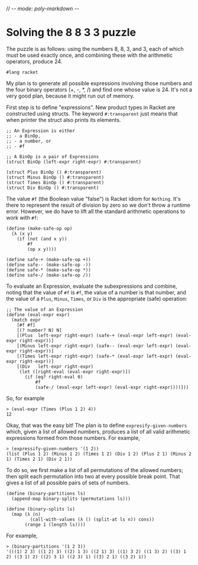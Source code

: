 // -*- mode: poly-markdown -*-

# Solving the 8 8 3 3 puzzle

The puzzle is as follows: using the numbers 8, 8, 3, and 3, each of which must
be used exactly once, and combining these with the arithmetic operators, produce
24.

```racket
#lang racket
```

My plan is to generate all possible expressions involving those numbers and the
four binary operators (+, -, *, /) and find one whose value is 24. It's not a
very good plan, because it might run out of memory. 

First step is to define "expressions". New product types in Racket are
constructed using structs. The keyword `#:transparent` just means that when
printer the struct also prints its elements.

```racket
;; An Expression is either
;; - a BinOp,
;; - a number, or
;; - #f

;; A BinOp is a pair of Expressions
(struct BinOp (left-expr right-expr) #:transparent)

(struct Plus BinOp () #:transparent)
(struct Minus BinOp () #:transparent)
(struct Times BinOp () #:transparent)
(struct Div BinOp () #:transparent)
```

The value `#f` (the Boolean value "false") is Racket idiom for `Nothing`. It's
there to represent the result of division by zero so we don't throw a runtime
error. However, we do have to lift all the standard arithmetic operations to
work with `#f`:

```racket
(define (make-safe-op op)
  (λ (x y)
    (if (not (and x y))
        #f
        (op x y))))

(define safe-+ (make-safe-op +))
(define safe-- (make-safe-op -))
(define safe-* (make-safe-op *))
(define safe-/ (make-safe-op /))
```

To evaluate an Expression, evaluate the subexpressions and combine, noting that
the value of `#f` is `#f`, the value of a number is that number, and the value
of a `Plus`, `Minus`, `Times`, or `Div` is the appropriate (safe) operation:

```racket
;; The value of an Expression
(define (eval-expr expr)
  (match expr
    [#f #f]
    [(? number? N) N]
    [(Plus  left-expr right-expr) (safe-+ (eval-expr left-expr) (eval-expr right-expr))]
    [(Minus left-expr right-expr) (safe-- (eval-expr left-expr) (eval-expr right-expr))]
    [(Times left-expr right-expr) (safe-* (eval-expr left-expr) (eval-expr right-expr))]
    [(Div   left-expr right-expr)
     (let ([right-eval (eval-expr right-expr)])
       (if (eq? right-eval 0)
           #f
           (safe-/ (eval-expr left-expr) (eval-expr right-expr))))]))
```

So, for example
```racket
> (eval-expr (Times (Plus 1 2) 4))
12
```

Okay, that was the easy bit! The plan is to define `expresify-given-numbers`
which, given a list of allowed numbers, produces a list of all valid arithmetic
expressions formed from those numbers. For example,
```racket
> (expressify-given-numbers '(1 2))
(list (Plus 1 2) (Minus 1 2) (Times 1 2) (Div 1 2) (Plus 2 1) (Minus 2 1) (Times 2 1) (Div 2 1))
```
To do so, we first make a list of all permutations of the allowed numbers;
then split each permutation into two at every possible break point. That gives a
list of all possible pairs of sets of numbers. 
```racket
(define (binary-partitions ls)
  (append-map binary-splits (permutations ls)))

(define (binary-splits ls)
  (map (λ (n)
         (call-with-values (λ () (split-at ls n)) cons))
       (range 1 (length ls))))
```

For example,
```racket
> (binary-partitions '(1 2 3))
'(((1) 2 3) ((1 2) 3) ((2) 1 3) ((2 1) 3) ((1) 3 2) ((1 3) 2) ((3) 1 2) ((3 1) 2) ((2) 3 1) ((2 3) 1) ((3) 2 1) ((3 2) 1))
```






